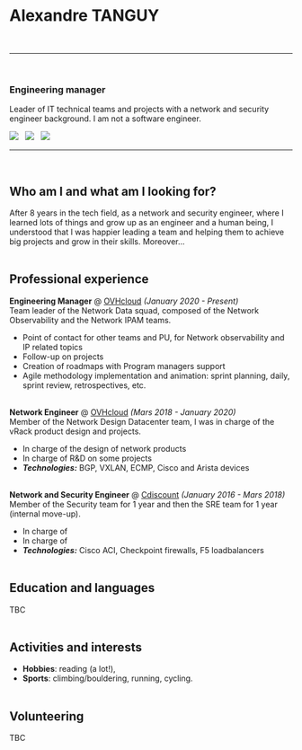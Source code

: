 # Alexandre TANGUY
<br>

---
<br>

### Engineering manager

Leader of IT technical teams and projects with a network and security engineer background. I am not a software engineer. <br >

[![](https://img.shields.io/badge/PDF-267CB9?style=for-the-badge&logo=docusign)](https://github.com/hikatanguy/cv/raw/main/out/cv_alexandre_tanguy.pdf) &nbsp; [![](https://img.shields.io/badge/Email-267CB9?style=for-the-badge&logo=maildotru)](mailto:alexandre@tanguy.pro) &nbsp; [![](https://img.shields.io/badge/LinkedIn-267CB9?style=for-the-badge&logo=linkedin)](https://www.linkedin.com/in/alexandretanguy/) <br>

---

<br>

## Who am I and what am I looking for?
After 8 years in the tech field, as a network and security engineer, where I learned lots of things and grow up as an engineer and a human being, I understood that I was happier leading a team and helping them to achieve big projects and grow in their skills. Moreover...
<br><br>

## Professional experience
**Engineering Manager** @ [OVHcloud](https://www.ovhcloud.com) _(January 2020 - Present)_ <br>
Team leader of the Network Data squad, composed of the Network Observability and the Network IPAM teams.

  - Point of contact for other teams and PU, for Network observability and IP related topics
  - Follow-up on projects
  - Creation of roadmaps with Program managers support
  - Agile methodology implementation and animation: sprint planning, daily, sprint review, retrospectives, etc.
<br><br>

**Network Engineer** @ [OVHcloud](https://www.ovhcloud.com) _(Mars 2018 - January 2020)_ <br>
Member of the Network Design Datacenter team, I was in charge of the vRack product design and projects.

  - In charge of the design of network products 
  - In charge of R&D on some projects
  - **_Technologies:_** BGP, VXLAN, ECMP, Cisco and Arista devices
<br><br>

**Network and Security Engineer** @ [Cdiscount](https://www.cdiscount.com) _(January 2016 - Mars 2018)_ <br>
Member of the Security team for 1 year and then the SRE team for 1 year (internal move-up).

  - In charge of 
  - In charge of
  - **_Technologies:_** Cisco ACI, Checkpoint firewalls, F5 loadbalancers
<br><br>

## Education and languages
TBC
<br><br>

## Activities and interests
  - **Hobbies**: reading (a lot!),
  - **Sports**: climbing/bouldering, running, cycling.
<br><br>

## Volunteering
TBC